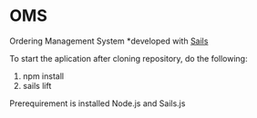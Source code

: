 # OMS

Ordering Management System
*developed with [Sails](http://sailsjs.org)

To start the aplication after cloning repository, do the following:
1. npm install
2. sails lift

Prerequirement is installed Node.js and Sails.js
